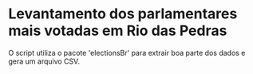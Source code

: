 # Levantamento dos parlamentares mais votadas em Rio das Pedras

O script utiliza o pacote 'electionsBr' para extrair boa parte dos dados e gera um arquivo CSV.
 
